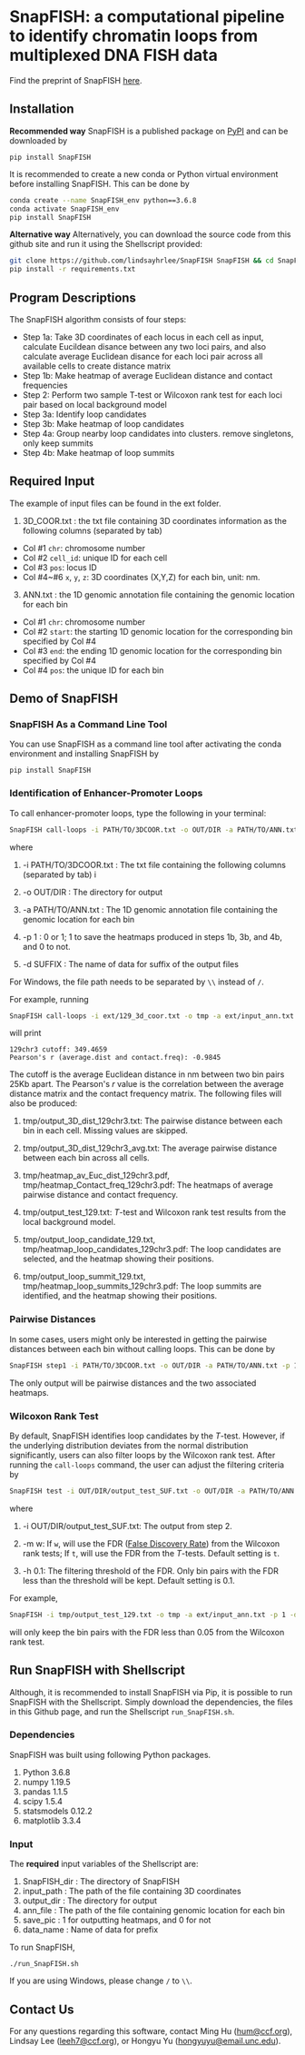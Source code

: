 # SnapFISH: a computational pipeline to identify chromatin loops from multiplexed DNA FISH data

Find the preprint of SnapFISH [here](https://www.biorxiv.org/content/10.1101/2022.12.16.520793v1).

## Installation
**Recommended way**
SnapFISH is a published package on [PyPI](https://pypi.org/project/SnapFISH/0.1.0/) and can be downloaded by 

`pip install SnapFISH`

It is recommended to create a new conda or Python virtual environment before installing SnapFISH. This can be done by 

```bash
conda create --name SnapFISH_env python==3.6.8
conda activate SnapFISH_env
pip install SnapFISH
```
**Alternative way**
Alternatively, you can download the source code from this github site and run it using the Shellscript provided:

```bash
git clone https://github.com/lindsayhrlee/SnapFISH SnapFISH && cd SnapFISH
pip install -r requirements.txt
```

## Program Descriptions

The SnapFISH algorithm consists of four steps:

* Step 1a: Take 3D coordinates of each locus in each cell as input, calculate Eucildean disance between any two loci pairs, and also calculate average Euclidean disance for each loci pair across all available cells to create distance matrix        
* Step 1b: Make heatmap of average Euclidean distance and contact frequencies                    
* Step 2: Perform two sample T-test or Wilcoxon rank test for each loci pair based on local background model               
* Step 3a: Identify loop candidates        
* Step 3b: Make heatmap of loop candidates               
* Step 4a: Group nearby loop candidates into clusters. remove singletons, only keep summits              
* Step 4b: Make heatmap of loop summits

## Required Input

The example of input files can be found in the ext folder.

1. 3D_COOR.txt : the txt file containing 3D coordinates information as the following columns (separated by tab)
  * Col #1 `chr`: chromosome number
  * Col #2 `cell_id`: unique ID for each cell
  * Col #3 `pos`: locus ID
  * Col #4~#6 `x`, `y`, `z`: 3D coordinates (X,Y,Z) for each bin, unit: nm.


3. ANN.txt : the 1D genomic annotation file containing the genomic location for each bin
  * Col #1 `chr`: chromosome number
  * Col #2 `start`: the starting 1D genomic location for the corresponding bin specified by Col #4
  * Col #3 `end`: the ending 1D genomic location for the corresponding bin specified by Col #4
  * Col #4 `pos`: the unique ID for each bin
  

## Demo of SnapFISH

### SnapFISH As a Command Line Tool

You can use SnapFISH as a command line tool after activating the conda environment and installing SnapFISH by 

`pip install SnapFISH`
### Identification of Enhancer-Promoter Loops

To call enhancer-promoter loops, type the following in your terminal:

```bash
SnapFISH call-loops -i PATH/TO/3DCOOR.txt -o OUT/DIR -a PATH/TO/ANN.txt -p 1 -d SUFFIX
```

where

1. -i PATH/TO/3DCOOR.txt : The txt file containing the following columns (separated by tab) i

2. -o OUT/DIR : The directory for output

3. -a PATH/TO/ANN.txt : The 1D genomic annotation file containing the genomic location for each bin 

4. -p 1 : 0 or 1; 1 to save the heatmaps produced in steps 1b, 3b, and 4b, and 0 to not. 

5. -d SUFFIX : The name of data for suffix of the output files

For Windows, the file path needs to be separated by `\\` instead of `/`.

For example, running 

```bash
SnapFISH call-loops -i ext/129_3d_coor.txt -o tmp -a ext/input_ann.txt -p 1 -d 129
```

will print 

```
129chr3 cutoff: 349.4659
Pearson's r (average.dist and contact.freq): -0.9845
```

The cutoff is the average Euclidean distance in nm between two bin pairs 25Kb apart. The Pearson's *r* value is the correlation between the average distance matrix and the contact frequency matrix. The following files will also be produced:

1. tmp/output_3D_dist_129chr3.txt: The pairwise distance between each bin in each cell. Missing values are skipped.

2. tmp/output_3D_dist_129chr3_avg.txt: The average pairwise distance between each bin across all cells. 

3. tmp/heatmap_av_Euc_dist_129chr3.pdf, tmp/heatmap_Contact_freq_129chr3.pdf: The heatmaps of average pairwise distance and contact frequency.

5. tmp/output_test_129.txt: *T*-test and Wilcoxon rank test results from the local background model.

6. tmp/output_loop_candidate_129.txt, tmp/heatmap_loop_candidates_129chr3.pdf: The loop candidates are selected, and the heatmap showing their positions.

7. tmp/output_loop_summit_129.txt, tmp/heatmap_loop_summits_129chr3.pdf: The loop summits are identified, and the heatmap showing their positions.

### Pairwise Distances

In some cases, users might only be interested in getting the pairwise distances between each bin without calling loops. This can be done by

```bash
SnapFISH step1 -i PATH/TO/3DCOOR.txt -o OUT/DIR -a PATH/TO/ANN.txt -p 1 -d SUFFIX
```

The only output will be pairwise distances and the two associated heatmaps.

### Wilcoxon Rank Test

By default, SnapFISH identifies loop candidates by the *T*-test. However, if the underlying distribution deviates from the normal distribution significantly, users can also filter loops by the Wilcoxon rank test. After running the `call-loops` command, the user can adjust the filtering criteria by

```bash
SnapFISH test -i OUT/DIR/output_test_SUF.txt -o OUT/DIR -a PATH/TO/ANN.txt -p 1 -d SUFFIX -m w -h 0.1
```

where 

1. -i OUT/DIR/output_test_SUF.txt: The output from step 2.

2. -m w: If `w`, will use the FDR ([False Discovery Rate](https://en.wikipedia.org/wiki/False_discovery_rate)) from the Wilcoxon rank tests; If `t`, will use the FDR from the *T*-tests. Default setting is `t`.

3. -h 0.1: The filtering threshold of the FDR. Only bin pairs with the FDR less than the threshold will be kept. Default setting is 0.1.

For example,

```bash
SnapFISH -i tmp/output_test_129.txt -o tmp -a ext/input_ann.txt -p 1 -d 129 -m w -h 0.05
```

will only keep the bin pairs with the FDR less than 0.05 from the Wilcoxon rank test.

## Run SnapFISH with Shellscript
Although, it is recommended to install SnapFISH via Pip, it is possible to run SnapFISH with the Shellscript. Simply download the dependencies, the files in this Github page, and run the Shellscript `run_SnapFISH.sh`.

### Dependencies
SnapFISH was built using following Python packages.

1. Python 3.6.8
2. numpy 1.19.5
3. pandas 1.1.5
5. scipy 1.5.4
6. statsmodels 0.12.2
7. matplotlib 3.3.4

### Input
The **required** input variables of the Shellscript are:

1. SnapFISH_dir : The directory of SnapFISH
2. input_path : The path of the file containing 3D coordinates
3. output_dir : The directory for output
4. ann_file : The path of the file containing genomic location for each bin
5. save_pic : 1 for outputting heatmaps, and 0 for not
6. data_name : Name of data for prefix

To run SnapFISH,
```
./run_SnapFISH.sh
```

If you are using Windows, please change `/` to `\\`.

## Contact Us
For any questions regarding this software, contact Ming Hu (hum@ccf.org), Lindsay Lee (leeh7@ccf.org), or Hongyu Yu (hongyuyu@email.unc.edu).
